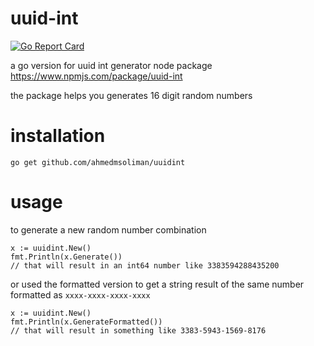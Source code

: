 # uuid-int
[![Go Report Card](https://goreportcard.com/badge/github.com/ahmedmsoliman/uuidint)](https://goreportcard.com/report/github.com/ahmedmsoliman/uuidint)

a go version for uuid int generator node package
https://www.npmjs.com/package/uuid-int

the package helps you generates 16 digit random numbers

# installation 
```
go get github.com/ahmedmsoliman/uuidint
```

# usage

to generate a new random number combination
```golang
x := uuidint.New()
fmt.Println(x.Generate())
// that will result in an int64 number like 3383594288435200
```

or used the formatted version to get a string result of the same number formatted as `xxxx-xxxx-xxxx-xxxx`
```golang
x := uuidint.New()
fmt.Println(x.GenerateFormatted())
// that will result in something like 3383-5943-1569-8176
```